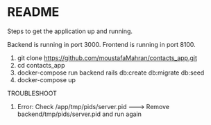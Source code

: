 # README

Steps to get the
application up and running.

Backend is running in port 3000.
Frontend is running in port 8100.

1. git clone https://github.com/moustafaMahran/contacts_app.git
2. cd contacts_app
3. docker-compose run backend rails db:create db:migrate db:seed
4. docker-compose up

TROUBLESHOOT
1. Error: Check /app/tmp/pids/server.pid ---> Remove backend/tmp/pids/server.pid and run again
